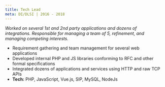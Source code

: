 ```yaml
---
title: Tech Lead
meta: DI/DLSI | 2016 - 2018
---
```


*Worked on several 1st and 2nd party applications and dozens of integrations. Responsible for managing a team of 5,
refinement, and managing competing interests.*

- Requirement gathering and team management for several web applications
- Developed internal PHP and JS libraries conforming to RFC and other formal specifications
- Integrated dozens of applications and services using HTTP and raw TCP APIs
- **Tech:** PHP, JavaScript, Vue.js, SIP, MySQL, NodeJs
